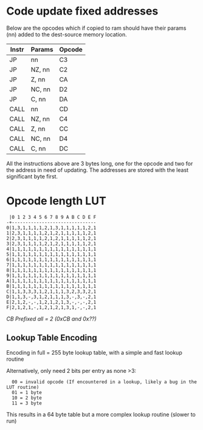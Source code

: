 Code update fixed addresses
===========================

Below are the opcodes which if copied to ram should have their params (nn) added to the dest-source memory location.

| Instr   | Params   | Opcode |
| ------- | -------- | ------ |
| JP      | nn       | C3     |
| JP      | NZ, nn   | C2     |
| JP      | Z, nn    | CA     |
| JP      | NC, nn   | D2     |
| JP      | C, nn    | DA     |
| CALL    | nn       | CD     |
| CALL    | NZ, nn   | C4     |
| CALL    | Z, nn    | CC     |
| CALL    | NC, nn   | D4     |
| CALL    | C, nn    | DC     |

All the instructions above are 3 bytes long, one for the opcode and two for the address in need of updating. The addresses are stored with the least significant byte first.

Opcode length LUT
=================

```
 |0 1 2 3 4 5 6 7 8 9 A B C D E F
-+-------------------------------
0|1,3,1,1,1,1,2,1,3,1,1,1,1,1,2,1
1|2,3,1,1,1,1,2,1,2,1,1,1,1,1,2,1
2|2,3,1,1,1,1,2,1,2,1,1,1,1,1,2,1
3|2,3,1,1,1,1,2,1,2,1,1,1,1,1,2,1
4|1,1,1,1,1,1,1,1,1,1,1,1,1,1,1,1
5|1,1,1,1,1,1,1,1,1,1,1,1,1,1,1,1
6|1,1,1,1,1,1,1,1,1,1,1,1,1,1,1,1
7|1,1,1,1,1,1,1,1,1,1,1,1,1,1,1,1
8|1,1,1,1,1,1,1,1,1,1,1,1,1,1,1,1
9|1,1,1,1,1,1,1,1,1,1,1,1,1,1,1,1
A|1,1,1,1,1,1,1,1,1,1,1,1,1,1,1,1
B|1,1,1,1,1,1,1,1,1,1,1,1,1,1,1,1
C|1,1,3,3,3,1,2,1,1,1,3,2,3,3,2,1
D|1,1,3,-,3,1,2,1,1,1,3,-,3,-,2,1
E|2,1,2,-,-,1,2,1,2,1,3,-,-,-,2,1
F|2,1,2,1,-,1,2,1,2,1,3,1,-,-,2,1
```

*CB Prefixed all = 2 (0xCB and 0x??)*


Lookup Table Encoding
---------------------

Encoding in full = 255 byte lookup table, with a simple and fast lookup routine

Alternatively, only need 2 bits per entry as none >3:
```
  00 = invalid opcode (If encountered in a lookup, likely a bug in the LUT routine)
  01 = 1 byte
  10 = 2 byte
  11 = 3 byte
```

This results in a 64 byte table but a more complex lookup routine (slower to run)

